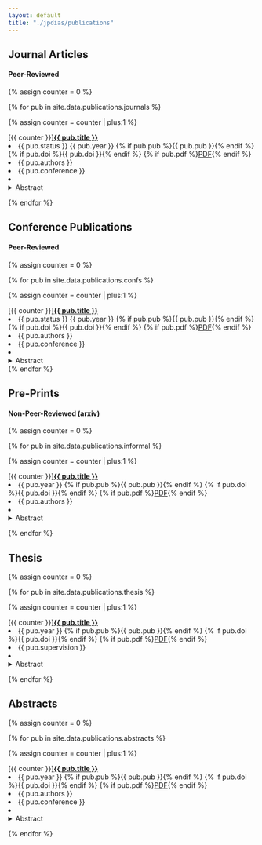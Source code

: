 ```yaml
---
layout: default
title: "./jpdias/publications"
---
```


## Journal Articles

#### Peer-Reviewed

{% assign counter = 0 %}

{% for pub in site.data.publications.journals %}

{% assign counter = counter | plus:1 %}

<div class="pub-item">
<div class="pub-title"><span>[{{ counter }}]</span><a href="{{ pub.url }}" target="_blank"><b>{{ pub.title }}</b></a><br></div>
<li><span class="shield shield-grey"><span><i class="ri-refresh-line"></i> </span>{{ pub.status }}</span>
    <span class="shield shield-blue"><span><i class="ri-calendar-event-line"></i></span>{{ pub.year }}</span>
    {% if pub.pub %}<span class="shield shield-green"><span><i class="ri-book-3-line"></i></span>{{ pub.pub }}</span>{% endif %}
    {% if pub.doi %}<span class="shield shield-yellow"><span><i class="ri-fingerprint-line"></i></span>{{ pub.doi }}</span>{% endif %}
    {% if pub.pdf %}<a href="{{ pub.pdf }}" target="_blank" class="shield shield-red"><span><i class="ri-file-pdf-line"></i></span>PDF</a>{% endif %}
    <br>
</li>
<li><i class="ri-group-line"></i> {{ pub.authors }}</li>
<li><i class="ri-book-3-line"></i> {{ pub.conference }}</li>
<li>
  <details class="description-item is-expandable">
    <summary class="description-item-title"> <i class="ri-add-circle-line"></i>  Abstract</summary>
    <div class="description-item">{{ pub.abstract }} <span><a href="/assets/bibtex/{{ pub.bibtex }}" download><i class="ri-file-download-line"></i>&nbsp;bibtex</a></span></div>
  </details>
</li>
</div>

{% endfor %}

## Conference Publications

#### Peer-Reviewed

{% assign counter = 0 %}

{% for pub in site.data.publications.confs %}

{% assign counter = counter | plus:1 %}

<div class="pub-item">
<div class="pub-title"><span>[{{ counter }}]</span><a href="{{ pub.url }}" target="_blank"><b>{{ pub.title }}</b></a><br></div>
<li><span class="shield shield-grey"><span><i class="ri-refresh-line"></i> </span>{{ pub.status }}</span>
    <span class="shield shield-blue"><span><i class="ri-calendar-event-line"></i></span>{{ pub.year }}</span>
    {% if pub.pub %}<span class="shield shield-green"><span><i class="ri-book-3-line"></i></span>{{ pub.pub }}</span>{% endif %}
    {% if pub.doi %}<span class="shield shield-yellow"><span><i class="ri-fingerprint-line"></i></span>{{ pub.doi }}</span>{% endif %}
    {% if pub.pdf %}<a href="{{ pub.pdf }}" target="_blank" class="shield shield-red"><span><i class="ri-file-pdf-line"></i></span>PDF</a>{% endif %}
    <br>
</li>
<li><i class="ri-group-line"></i> {{ pub.authors }}</li>
<li><i class="ri-book-3-line"></i> {{ pub.conference }}</li>
<li>
  <details class="description-item is-expandable">
    <summary class="description-item-title"> <i class="ri-add-circle-line"></i>  Abstract</summary>
    <div class="description-item">{{ pub.abstract }}<span><a href="/assets/bibtex/{{ pub.bibtex }}" download><i class="ri-file-download-line"></i>&nbsp;bibtex</a></span></div>
  </details>
</li>
</div>
{% endfor %}

## Pre-Prints

#### Non-Peer-Reviewed (arxiv)

{% assign counter = 0 %}

{% for pub in site.data.publications.informal %}

{% assign counter = counter | plus:1 %}

<div class="pub-item">
<div class="pub-title"><span>[{{ counter }}]</span><a href="{{ pub.url }}" target="_blank"><b>{{ pub.title }}</b></a><br></div>
<li>
    <span class="shield shield-blue"><span><i class="ri-calendar-event-line"></i></span>{{ pub.year }}</span>
    {% if pub.pub %}<span class="shield shield-green"><span><i class="ri-book-3-line"></i></span>{{ pub.pub }}</span>{% endif %}
    {% if pub.doi %}<span class="shield shield-yellow"><span><i class="ri-fingerprint-line"></i></span>{{ pub.doi }}</span>{% endif %}
    {% if pub.pdf %}<a href="{{ pub.pdf }}" target="_blank" class="shield shield-red"><span><i class="ri-file-pdf-line"></i></span>PDF</a>{% endif %}
    <br>
</li>
<li><i class="ri-group-line"></i> {{ pub.authors }}</li>
<li>
  <details class="description-item is-expandable">
    <summary class="description-item-title"> <i class="ri-add-circle-line"></i>  Abstract</summary>
    <div class="description-item">{{ pub.abstract }}<span><a href="/assets/bibtex/{{ pub.bibtex }}" download><i class="ri-file-download-line"></i>&nbsp;bibtex</a></span></div>
  </details>
</li>
</div>

{% endfor %}

## Thesis

{% assign counter = 0 %}

{% for pub in site.data.publications.thesis %}

{% assign counter = counter | plus:1 %}

<div class="pub-item">
<div class="pub-title"><span>[{{ counter }}]</span><a href="{{ pub.url }}" target="_blank"><b>{{ pub.title }}</b></a><br></div>
<li>
    <span class="shield shield-blue"><span><i class="ri-calendar-event-line"></i></span>{{ pub.year }}</span>
    {% if pub.pub %}<span class="shield shield-green"><span><i class="ri-book-3-line"></i></span>{{ pub.pub }}</span>{% endif %}
    {% if pub.doi %}<span class="shield shield-yellow"><span><i class="ri-fingerprint-line"></i></span>{{ pub.doi }}</span>{% endif %}
    {% if pub.pdf %}<a href="{{ pub.pdf }}" target="_blank" class="shield shield-red"><span><i class="ri-file-pdf-line"></i></span>PDF</a>{% endif %}
    <br>
</li>
<li><i class="ri-group-line"></i> {{ pub.supervision }}</li>
<li>
  <details class="description-item is-expandable">
    <summary class="description-item-title"> <i class="ri-add-circle-line"></i>  Abstract</summary>
    <div class="description-item">{{ pub.abstract }}<span><a href="/assets/bibtex/{{ pub.bibtex }}" download><i class="ri-file-download-line"></i>&nbsp;bibtex</a></span></div>
  </details>
</li>
</div>

{% endfor %}

## Abstracts

{% assign counter = 0 %}

{% for pub in site.data.publications.abstracts %}

{% assign counter = counter | plus:1 %}

<div class="pub-item">
<div class="pub-title"><span>[{{ counter }}]</span><a href="{{ pub.url }}" target="_blank"><b>{{ pub.title }}</b></a><br></div>
<li>
    <span class="shield shield-blue"><span><i class="ri-calendar-event-line"></i></span>{{ pub.year }}</span>
    {% if pub.pub %}<span class="shield shield-green"><span><i class="ri-book-3-line"></i></span>{{ pub.pub }}</span>{% endif %}
    {% if pub.doi %}<span class="shield shield-yellow"><span><i class="ri-fingerprint-line"></i></span>{{ pub.doi }}</span>{% endif %}
    {% if pub.pdf %}<a href="{{ pub.pdf }}" target="_blank" class="shield shield-red"><span><i class="ri-file-pdf-line"></i></span>PDF</a>{% endif %}
    <br>
</li>
<li><i class="ri-group-line"></i> {{ pub.authors }}</li>
<li><i class="ri-book-3-line"></i> {{ pub.conference }}</li>
<li>
  <details class="description-item is-expandable">
    <summary class="description-item-title"> <i class="ri-add-circle-line"></i>  Abstract</summary>
    <div class="description-item">{{ pub.abstract }}<span><a href="/assets/bibtex/{{ pub.bibtex }}" download><i class="ri-file-download-line"></i>&nbsp;bibtex</a></span></div>
  </details>
</li>
</div>

{% endfor %}
